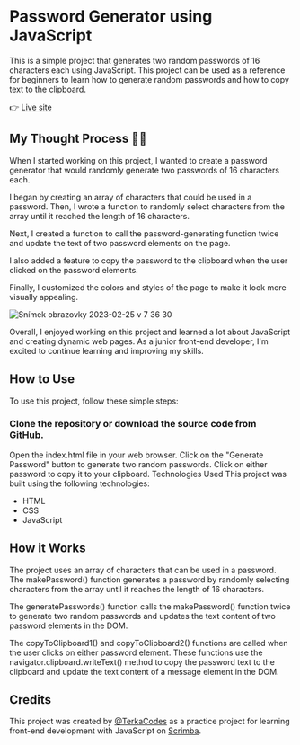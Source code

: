 # Password Generator using JavaScript
This is a simple project that generates two random passwords of 16 characters each using JavaScript. This project can be used as a reference for beginners to learn how to generate random passwords and how to copy text to the clipboard.

👉 [Live site](https://amazing-florentine-a8836a.netlify.app/) 

## My Thought Process 👩‍💻
When I started working on this project, I wanted to create a password generator that would randomly generate two passwords of 16 characters each.

I began by creating an array of characters that could be used in a password. Then, I wrote a function to randomly select characters from the array until it reached the length of 16 characters.

Next, I created a function to call the password-generating function twice and update the text of two password elements on the page.

I also added a feature to copy the password to the clipboard when the user clicked on the password elements.

Finally, I customized the colors and styles of the page to make it look more visually appealing.

![Snímek obrazovky 2023-02-25 v 7 36 30](https://user-images.githubusercontent.com/107133029/221342688-6dbe26b5-9554-4c96-96aa-593d623d6668.png)

Overall, I enjoyed working on this project and learned a lot about JavaScript and creating dynamic web pages. As a junior front-end developer, I'm excited to continue learning and improving my skills.

## How to Use
To use this project, follow these simple steps:

### Clone the repository or download the source code from GitHub.
Open the index.html file in your web browser.
Click on the "Generate Password" button to generate two random passwords.
Click on either password to copy it to your clipboard.
Technologies Used
This project was built using the following technologies:

- HTML
- CSS
- JavaScript

## How it Works
The project uses an array of characters that can be used in a password. The makePassword() function generates a password by randomly selecting characters from the array until it reaches the length of 16 characters.

The generatePasswords() function calls the makePassword() function twice to generate two random passwords and updates the text content of two password elements in the DOM.

The copyToClipboard1() and copyToClipboard2() functions are called when the user clicks on either password element. These functions use the navigator.clipboard.writeText() method to copy the password text to the clipboard and update the text content of a message element in the DOM.

## Credits
This project was created by [@TerkaCodes](https://twitter.com/TerkaCodes) as a practice project for learning front-end development with JavaScript on [Scrimba](https://scrimba.com/learn/frontend).
